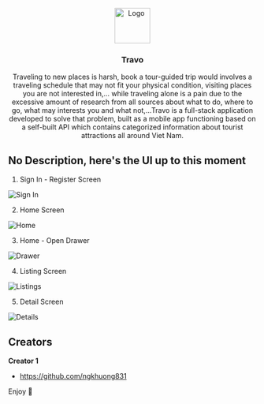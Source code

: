 <p align="center">
  <img src="md/logo.png" alt="Logo" width=72 height=72>

  <h3 align="center">Travo</h3>

  <p align="center">
    Traveling to new places is harsh, book a tour-guided trip would involves a traveling schedule that may not fit your physical condition, visiting places you are not interested in,... while traveling alone is a pain due to the excessive amount of research from all sources about what to do, where to go, what may interests you and what not,...Travo is a full-stack application developed to solve that problem, built as a mobile app functioning based on a self-built API which contains categorized information about tourist attractions all around Viet Nam.
  </p>
</p>


## No Description, here's the UI up to this moment

1. Sign In - Register Screen
<img src="md/1.PNG" alt="Sign In">

2. Home Screen
<img src="md/2.PNG" alt="Home">

3. Home - Open Drawer
<img src="md/3.PNG" alt="Drawer">

4. Listing Screen
<img src="md/4.PNG" alt="Listings">

5. Detail Screen
<img src="md/5.PNG" alt="Details">


## Creators

**Creator 1**

- <https://github.com/ngkhuong831>


Enjoy :metal:

